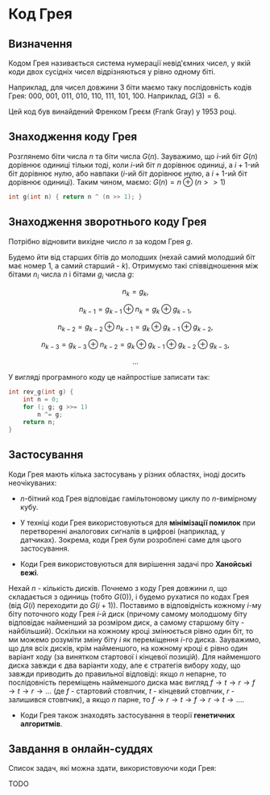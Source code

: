 # Код Грея

## Визначення

Кодом Грея називається система нумерації невід'ємних чисел, у якій коди двох сусідніх чисел відрізняються у рівно одному біті.

Наприклад, для чисел довжини 3 біти маємо таку послідовність кодів Грея: $000$, $001$, $011$, $010$, $110$, $111$, $101$, $100$. Наприклад, $G(3)=6$.

Цей код був винайдений Френком Греєм (Frank Gray) у 1953 році.

## Знаходження коду Грея

Розглянемо біти числа $n$ та біти числа $G(n)$. Зауважимо, що $i$-ий біт $G(n)$ дорівнює одиниці тільки тоді, коли $i$-ий біт $n$ дорівнює одиниці, а $i+1$-ий біт дорівнює нулю, або навпаки ($i$-ий біт дорівнює нулю, а $i+1$-ий біт дорівнює одиниці). Таким чином, маємо: $G(n) = n \oplus (n>>1)$

<!--- TODO: specify code snippet id -->
``` cpp
int g(int n) { return n ^ (n >> 1); }
```

## Знаходження зворотнього коду Грея

Потрібно відновити вихідне число $n$ за кодом Грея $g$.

Будемо йти від старших бітів до молодших (нехай самий молодший біт має номер 1, а самий старший - $k$). Отримуємо такі співвідношення між бітами $n_i$ числа $n$ і бітами $g_i$ числа $g$:

$$
n_k = g_k,
$$

$$
n_{k-1} = g_{k-1} \oplus n_k = g_k \oplus g_{k-1},
$$

$$
n_{k-2} = g_{k-2} \oplus n_{k-1} = g_k \oplus g_{k-1} \oplus g_{k-2},
$$

$$
n_{k-3} = g_{k-3} \oplus n_{k-2} = g_k \oplus g_{k-1} \oplus g_{k-2} \oplus g_{k-3},
$$

$$
\ldots
$$

У вигляді програмного коду це найпростіше записати так:

<!--- TODO: specify code snippet id -->
``` cpp
int rev_g(int g) {
    int n = 0;
    for (; g; g >>= 1)
        n ^= g;
    return n;
}
```

## Застосування

Коди Грея мають кілька застосувань у різних областях, іноді досить неочікуваних:

* $n$-бітний код Грея відповідає гамільтоновому циклу по $n$-вимірному кубу.

* У техніці коди Грея використовуються для **мінімізації помилок** при перетворенні аналогових сигналів в цифрові (наприклад, у датчиках). Зокрема, коди Грея були розроблені саме для цього застосування.

* Коди Грея використовуються для вирішення задачі про **Ханойські вежі**.

Нехай $n$ - кількість дисків. Почнемо з коду Грея довжини $n$, що складається з одиниць (тобто $G(0)$), і будемо рухатися по кодах Грея (від $G(i)$ переходити до $G(i+1)$). Поставимо в відповідність кожному $i$-му біту поточного коду Грея $i$-й диск (причому самому молодшому біту відповідає найменший за розміром диск, а самому старшому біту - найбільший). Оскільки на кожному кроці змінюється рівно один біт, то ми можемо розуміти зміну біту $i$ як переміщення $i$-го диска. Зауважимо, що для всіх дисків, крім найменшого, на кожному кроці є рівно один варіант ходу (за винятком стартової і кінцевої позицій). Для найменшого диска завжди є два варіанти ходу, але є стратегія вибору ходу, що завжди приводить до правильної відповіді: якщо $n$ непарне, то послідовність переміщень найменшого диска має вигляд $f \rightarrow t \rightarrow r \rightarrow f \rightarrow t \rightarrow r \rightarrow \ldots$ (де $f$ - стартовий стовпчик, $t$ - кінцевий стовпчик, $r$ - залишився стовпчик), а якщо $n$ парне, то $f \rightarrow r \rightarrow t \rightarrow f \rightarrow r \rightarrow t \rightarrow \ldots$.

* Коди Грея також знаходять застосування в теорії **генетичних алгоритмів**.

## Завдання в онлайн-суддях

Список задач, які можна здати, використовуючи коди Грея:

TODO